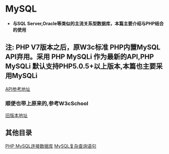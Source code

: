 # MySQL
  + **与SQL Server,Oracle等类似的主流关系型数据库，本篇主要介绍与PHP结合的使用**

## 注: PHP V7版本之后，原W3c标准 PHP内置MySQL API弃用。采用 PHP MySQLi 作为最新的API,PHP MySQLi 默认支持PHP5.0.5+以上版本,本篇也主要采用MySQLi 
   [API参考地址](https://www.runoob.com/php/php-ref-mysqli.html)
### 顺便也带上原来的,参考W3cSchool
   [旧版本地址](https://www.w3school.com.cn/php/php_mysql_intro.asp)


## 其他目录  

   [PHP MySQL连接数据库](https://github.com/Danielhard/step-by-step/blob/master/note/mySql/initConfig.md)
   [MySQL复杂查询语句](https://github.com/Danielhard/step-by-step/blob/master/note/mySql/complrcitySql.md)
